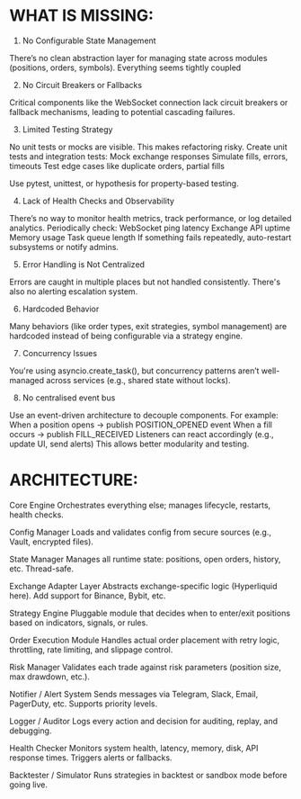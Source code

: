 # WHAT IS MISSING:
1. No Configurable State Management  

There’s no clean abstraction layer for managing state across modules (positions, orders, symbols). Everything seems tightly coupled

2. No Circuit Breakers or Fallbacks  

Critical components like the WebSocket connection lack circuit breakers or fallback mechanisms, leading to potential cascading failures. 

3. Limited Testing Strategy  

No unit tests or mocks are visible. This makes refactoring risky. Create unit tests and integration tests: 
    Mock exchange responses
    Simulate fills, errors, timeouts
    Test edge cases like duplicate orders, partial fills
     

Use pytest, unittest, or hypothesis for property-based testing. 

4. Lack of Health Checks and Observability  

There’s no way to monitor health metrics, track performance, or log detailed analytics. Periodically check: 
    WebSocket ping latency
    Exchange API uptime
    Memory usage
    Task queue length
    If something fails repeatedly, auto-restart subsystems or notify admins. 

5. Error Handling is Not Centralized  

Errors are caught in multiple places but not handled consistently. There's also no alerting escalation system. 

6. Hardcoded Behavior  

Many behaviors (like order types, exit strategies, symbol management) are hardcoded instead of being configurable via a strategy engine. 

7. Concurrency Issues  

You're using asyncio.create_task(), but concurrency patterns aren’t well-managed across services (e.g., shared state without locks). 

8. No centralised event bus

Use an event-driven architecture to decouple components. For example: 
    When a position opens → publish POSITION_OPENED event
    When a fill occurs → publish FILL_RECEIVED
    Listeners can react accordingly (e.g., update UI, send alerts)
    This allows better modularity and testing. 


# ARCHITECTURE:
Core Engine
	Orchestrates everything else; manages lifecycle, restarts, health checks.

Config Manager
	Loads and validates config from secure sources (e.g., Vault, encrypted files).

State Manager
	Manages all runtime state: positions, open orders, history, etc. Thread-safe.

Exchange Adapter Layer
	Abstracts exchange-specific logic (Hyperliquid here). Add support for Binance, Bybit, etc.

Strategy Engine
	Pluggable module that decides when to enter/exit positions based on indicators, signals, or rules.

Order Execution Module
	Handles actual order placement with retry logic, throttling, rate limiting, and slippage control.

Risk Manager
	Validates each trade against risk parameters (position size, max drawdown, etc.).

Notifier / Alert System
	Sends messages via Telegram, Slack, Email, PagerDuty, etc. Supports priority levels.

Logger / Auditor
	Logs every action and decision for auditing, replay, and debugging.

Health Checker
	Monitors system health, latency, memory, disk, API response times. Triggers alerts or fallbacks.

Backtester / Simulator
	Runs strategies in backtest or sandbox mode before going live.